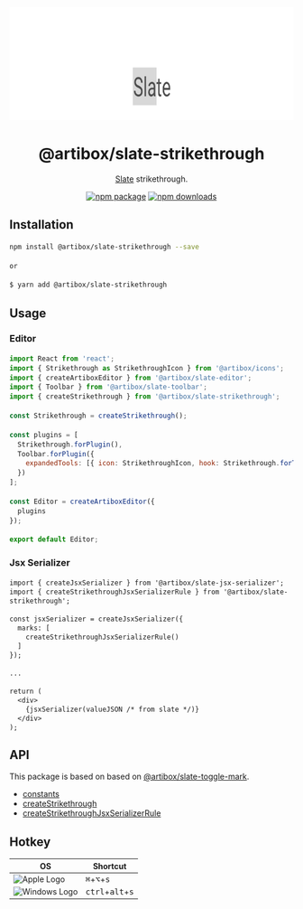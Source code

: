 <div align="center">
  <img
    src="https://raw.githubusercontent.com/ianstormtaylor/slate/master/docs/images/banner.png"
    height="200"
  />
</div>

<h1 align="center">@artibox/slate-strikethrough</h1>

<div align="center">

[Slate](https://github.com/ianstormtaylor/slate) strikethrough.

[![npm package](https://img.shields.io/npm/v/@artibox/slate-strikethrough.svg?maxAge=60)](https://www.npmjs.com/package/@artibox/slate-strikethrough)
[![npm downloads](https://img.shields.io/npm/dt/@artibox/slate-strikethrough.svg?maxAge=60)](https://www.npmjs.com/package/@artibox/slate-strikethrough)

</div>

## Installation

```bash
npm install @artibox/slate-strikethrough --save

or

$ yarn add @artibox/slate-strikethrough
```

## Usage

### Editor

```js
import React from 'react';
import { Strikethrough as StrikethroughIcon } from '@artibox/icons';
import { createArtiboxEditor } from '@artibox/slate-editor';
import { Toolbar } from '@artibox/slate-toolbar';
import { createStrikethrough } from '@artibox/slate-strikethrough';

const Strikethrough = createStrikethrough();

const plugins = [
  Strikethrough.forPlugin(),
  Toolbar.forPlugin({
    expandedTools: [{ icon: StrikethroughIcon, hook: Strikethrough.forToolHook() }]
  })
];

const Editor = createArtiboxEditor({
  plugins
});

export default Editor;
```

### Jsx Serializer

```tsx
import { createJsxSerializer } from '@artibox/slate-jsx-serializer';
import { createStrikethroughJsxSerializerRule } from '@artibox/slate-strikethrough';

const jsxSerializer = createJsxSerializer({
  marks: [
    createStrikethroughJsxSerializerRule()
  ]
});

...

return (
  <div>
    {jsxSerializer(valueJSON /* from slate */)}
  </div>
);
```

## API

This package is based on based on [@artibox/slate-toggle-mark](../slate-toggle-mark/README.md).

- [constants](./src/constants.ts)
- [createStrikethrough](./src/strikethrough.ts)
- [createStrikethroughJsxSerializerRule](./src/jsx-serializer.ts)

## Hotkey

| OS                       | Shortcut                                    |
| ------------------------ | ------------------------------------------- |
| ![Apple Logo][apple]     | <kbd>⌘</kbd>+<kbd>⌥</kbd>+<kbd>s</kbd>      |
| ![Windows Logo][windows] | <kbd>ctrl</kbd>+<kbd>alt</kbd>+<kbd>s</kbd> |

[apple]: https://cdn2.iconfinder.com/data/icons/designer-skills/128/apple-ios-system-platform-os-mac-linux-48.png
[windows]: https://cdn2.iconfinder.com/data/icons/designer-skills/128/windows-48.png
